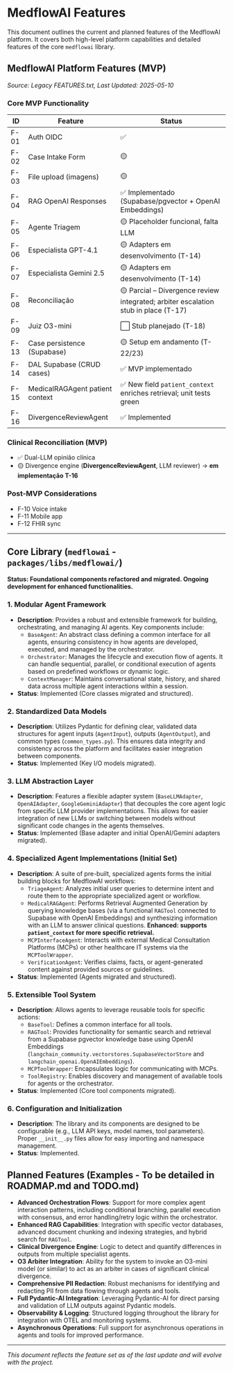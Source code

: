 # MedflowAI Features

This document outlines the current and planned features of the MedflowAI platform. It covers both high-level platform capabilities and detailed features of the core `medflowai` library.

## MedflowAI Platform Features (MVP)
_Source: Legacy FEATURES.txt, Last Updated: 2025-05-10_

### Core MVP Functionality

| ID   | Feature                 | Status |
|------|-------------------------|--------|
| F-01 | Auth OIDC               | ✅     |
| F-02 | Case Intake Form        | 🟡     |
| F-03 | File upload (imagens)   | 🟡     |
| F-04 | RAG OpenAI Responses    | ✅ Implementado (Supabase/pgvector + OpenAI Embeddings) |
| F-05 | Agente Triagem          | 🟡 Placeholder funcional, falta LLM |
| F-06 | Especialista GPT-4.1    | 🟡 Adapters em desenvolvimento (T-14) |
| F-07 | Especialista Gemini 2.5 | 🟡 Adapters em desenvolvimento (T-14) |
| F-08 | Reconciliação           | 🟡 Parcial – Divergence review integrated; arbiter escalation stub in place (T-17) |
| F-09 | Juiz O3-mini            | ⬜️ Stub planejado (T-18) |
| F-13 | Case persistence (Supabase) | 🟡 Setup em andamento (T-22/23) |
| F-14 | DAL Supabase (CRUD cases) | ✅ MVP implementado |
| F-15 | MedicalRAGAgent patient context  | ✅ New field `patient_context` enriches retrieval; unit tests green |
| F-16 | DivergenceReviewAgent   | ✅ Implemented | LLM-based qualitative comparison of two specialist reports. Returns `equivalent` or `divergent` with justification per ADR-005; integrated into medflowai.agents and unit-tested. |

### Clinical Reconciliation (MVP)

- ✅ Dual-LLM opinião clínica
- 🟡 Divergence engine (**DivergenceReviewAgent**, LLM reviewer) → **em implementação T-16**

### Post-MVP Considerations

- F-10 Voice intake
- F-11 Mobile app
- F-12 FHIR sync

---

## Core Library (`medflowai` - `packages/libs/medflowai/`)

**Status: Foundational components refactored and migrated. Ongoing development for enhanced functionalities.**

### 1. Modular Agent Framework
*   **Description**: Provides a robust and extensible framework for building, orchestrating, and managing AI agents. Key components include:
    *   `BaseAgent`: An abstract class defining a common interface for all agents, ensuring consistency in how agents are developed, executed, and managed by the orchestrator.
    *   `Orchestrator`: Manages the lifecycle and execution flow of agents. It can handle sequential, parallel, or conditional execution of agents based on predefined workflows or dynamic logic.
    *   `ContextManager`: Maintains conversational state, history, and shared data across multiple agent interactions within a session.
*   **Status**: Implemented (Core classes migrated and structured).

### 2. Standardized Data Models
*   **Description**: Utilizes Pydantic for defining clear, validated data structures for agent inputs (`AgentInput`), outputs (`AgentOutput`), and common types (`common_types.py`). This ensures data integrity and consistency across the platform and facilitates easier integration between components.
*   **Status**: Implemented (Key I/O models migrated).

### 3. LLM Abstraction Layer
*   **Description**: Features a flexible adapter system (`BaseLLMAdapter`, `OpenAIAdapter`, `GoogleGeminiAdapter`) that decouples the core agent logic from specific LLM provider implementations. This allows for easier integration of new LLMs or switching between models without significant code changes in the agents themselves.
*   **Status**: Implemented (Base adapter and initial OpenAI/Gemini adapters migrated).

### 4. Specialized Agent Implementations (Initial Set)
*   **Description**: A suite of pre-built, specialized agents forms the initial building blocks for MedflowAI workflows:
    *   `TriageAgent`: Analyzes initial user queries to determine intent and route them to the appropriate specialized agent or workflow.
    *   `MedicalRAGAgent`: Performs Retrieval Augmented Generation by querying knowledge bases (via a functional `RAGTool` connected to Supabase with OpenAI Embeddings) and synthesizing information with an LLM to answer clinical questions. **Enhanced: supports `patient_context` for more specific retrieval.**
    *   `MCPInterfaceAgent`: Interacts with external Medical Consultation Platforms (MCPs) or other healthcare IT systems via the `MCPToolWrapper`.
    *   `VerificationAgent`: Verifies claims, facts, or agent-generated content against provided sources or guidelines.
*   **Status**: Implemented (Agents migrated and structured).

### 5. Extensible Tool System
*   **Description**: Allows agents to leverage reusable tools for specific actions:
    *   `BaseTool`: Defines a common interface for all tools.
    *   `RAGTool`: Provides functionality for semantic search and retrieval from a Supabase pgvector knowledge base using OpenAI Embeddings (`langchain_community.vectorstores.SupabaseVectorStore` and `langchain_openai.OpenAIEmbeddings`).
    *   `MCPToolWrapper`: Encapsulates logic for communicating with MCPs.
    *   `ToolRegistry`: Enables discovery and management of available tools for agents or the orchestrator.
*   **Status**: Implemented (Core tool components migrated).

### 6. Configuration and Initialization
*   **Description**: The library and its components are designed to be configurable (e.g., LLM API keys, model names, tool parameters). Proper `__init__.py` files allow for easy importing and namespace management.
*   **Status**: Implemented.

## Planned Features (Examples - To be detailed in ROADMAP.md and TODO.md)

*   **Advanced Orchestration Flows**: Support for more complex agent interaction patterns, including conditional branching, parallel execution with consensus, and error handling/retry logic within the orchestrator.
*   **Enhanced RAG Capabilities**: Integration with specific vector databases, advanced document chunking and indexing strategies, and hybrid search for `RAGTool`.
*   **Clinical Divergence Engine**: Logic to detect and quantify differences in outputs from multiple specialist agents.
*   **O3 Arbiter Integration**: Ability for the system to invoke an O3-mini model (or similar) to act as an arbiter in cases of significant clinical divergence.
*   **Comprehensive PII Redaction**: Robust mechanisms for identifying and redacting PII from data flowing through agents and tools.
*   **Full Pydantic-AI Integration**: Leveraging Pydantic-AI for direct parsing and validation of LLM outputs against Pydantic models.
*   **Observability & Logging**: Structured logging throughout the library for integration with OTEL and monitoring systems.
*   **Asynchronous Operations**: Full support for asynchronous operations in agents and tools for improved performance.

---
*This document reflects the feature set as of the last update and will evolve with the project.*
